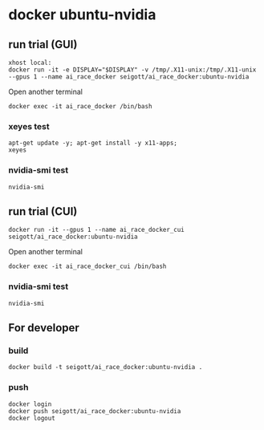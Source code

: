 # docker ubuntu-nvidia

## run trial (GUI)

```
xhost local:
docker run -it -e DISPLAY="$DISPLAY" -v /tmp/.X11-unix:/tmp/.X11-unix --gpus 1 --name ai_race_docker seigott/ai_race_docker:ubuntu-nvidia
```

Open another terminal
```
docker exec -it ai_race_docker /bin/bash
```

### xeyes test

```
apt-get update -y; apt-get install -y x11-apps;
xeyes
```

### nvidia-smi test
```
nvidia-smi
```

## run trial (CUI)

```
docker run -it --gpus 1 --name ai_race_docker_cui seigott/ai_race_docker:ubuntu-nvidia
```

Open another terminal
```
docker exec -it ai_race_docker_cui /bin/bash
```

### nvidia-smi test
```
nvidia-smi
```

## For developer

### build

```
docker build -t seigott/ai_race_docker:ubuntu-nvidia .
```

### push

```
docker login
docker push seigott/ai_race_docker:ubuntu-nvidia
docker logout
```

